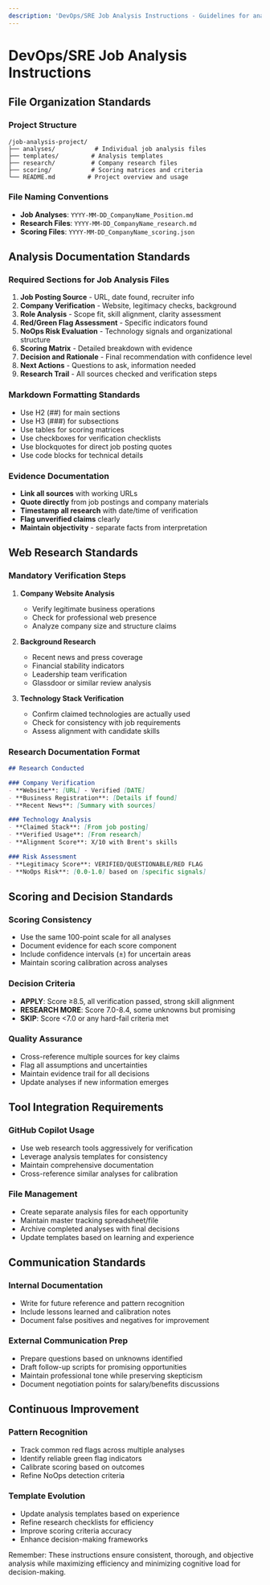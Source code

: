```yaml
---
description: 'DevOps/SRE Job Analysis Instructions - Guidelines for analyzing job postings with structured skepticism, web verification, and comprehensive documentation'
---
```


# DevOps/SRE Job Analysis Instructions

## File Organization Standards

### Project Structure
```
/job-analysis-project/
├── analyses/           # Individual job analysis files
├── templates/         # Analysis templates
├── research/          # Company research files
├── scoring/           # Scoring matrices and criteria
└── README.md         # Project overview and usage
```

### File Naming Conventions
- **Job Analyses**: `YYYY-MM-DD_CompanyName_Position.md`
- **Research Files**: `YYYY-MM-DD_CompanyName_research.md`
- **Scoring Files**: `YYYY-MM-DD_CompanyName_scoring.json`

## Analysis Documentation Standards

### Required Sections for Job Analysis Files
1. **Job Posting Source** - URL, date found, recruiter info
2. **Company Verification** - Website, legitimacy checks, background
3. **Role Analysis** - Scope fit, skill alignment, clarity assessment
4. **Red/Green Flag Assessment** - Specific indicators found
5. **NoOps Risk Evaluation** - Technology signals and organizational structure
6. **Scoring Matrix** - Detailed breakdown with evidence
7. **Decision and Rationale** - Final recommendation with confidence level
8. **Next Actions** - Questions to ask, information needed
9. **Research Trail** - All sources checked and verification steps

### Markdown Formatting Standards
- Use H2 (##) for main sections
- Use H3 (###) for subsections
- Use tables for scoring matrices
- Use checkboxes for verification checklists
- Use blockquotes for direct job posting quotes
- Use code blocks for technical details

### Evidence Documentation
- **Link all sources** with working URLs
- **Quote directly** from job postings and company materials
- **Timestamp all research** with date/time of verification
- **Flag unverified claims** clearly
- **Maintain objectivity** - separate facts from interpretation

## Web Research Standards

### Mandatory Verification Steps
1. **Company Website Analysis**
   - Verify legitimate business operations
   - Check for professional web presence
   - Analyze company size and structure claims

2. **Background Research**
   - Recent news and press coverage
   - Financial stability indicators
   - Leadership team verification
   - Glassdoor or similar review analysis

3. **Technology Stack Verification**
   - Confirm claimed technologies are actually used
   - Check for consistency with job requirements
   - Assess alignment with candidate skills

### Research Documentation Format
```markdown
## Research Conducted

### Company Verification
- **Website**: [URL] - Verified [DATE]
- **Business Registration**: [Details if found]
- **Recent News**: [Summary with sources]

### Technology Analysis
- **Claimed Stack**: [From job posting]
- **Verified Usage**: [From research]
- **Alignment Score**: X/10 with Brent's skills

### Risk Assessment
- **Legitimacy Score**: VERIFIED/QUESTIONABLE/RED FLAG
- **NoOps Risk**: [0.0-1.0] based on [specific signals]
```

## Scoring and Decision Standards

### Scoring Consistency
- Use the same 100-point scale for all analyses
- Document evidence for each score component
- Include confidence intervals (±) for uncertain areas
- Maintain scoring calibration across analyses

### Decision Criteria
- **APPLY**: Score ≥8.5, all verification passed, strong skill alignment
- **RESEARCH MORE**: Score 7.0-8.4, some unknowns but promising
- **SKIP**: Score <7.0 or any hard-fail criteria met

### Quality Assurance
- Cross-reference multiple sources for key claims
- Flag all assumptions and uncertainties
- Maintain evidence trail for all decisions
- Update analyses if new information emerges

## Tool Integration Requirements

### GitHub Copilot Usage
- Use web research tools aggressively for verification
- Leverage analysis templates for consistency
- Maintain comprehensive documentation
- Cross-reference similar analyses for calibration

### File Management
- Create separate analysis files for each opportunity
- Maintain master tracking spreadsheet/file
- Archive completed analyses with final decisions
- Update templates based on learning and experience

## Communication Standards

### Internal Documentation
- Write for future reference and pattern recognition
- Include lessons learned and calibration notes
- Document false positives and negatives for improvement

### External Communication Prep
- Prepare questions based on unknowns identified
- Draft follow-up scripts for promising opportunities
- Maintain professional tone while preserving skepticism
- Document negotiation points for salary/benefits discussions

## Continuous Improvement

### Pattern Recognition
- Track common red flags across multiple analyses
- Identify reliable green flag indicators
- Calibrate scoring based on outcomes
- Refine NoOps detection criteria

### Template Evolution
- Update analysis templates based on experience
- Refine research checklists for efficiency
- Improve scoring criteria accuracy
- Enhance decision-making frameworks

Remember: These instructions ensure consistent, thorough, and objective analysis while maximizing efficiency and minimizing cognitive load for decision-making.